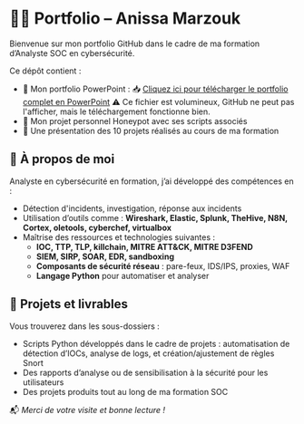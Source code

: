 # 👩‍💻 Portfolio – Anissa Marzouk

Bienvenue sur mon portfolio GitHub dans le cadre de ma formation d’Analyste SOC en cybersécurité.

Ce dépôt contient :
- 🧠 Mon portfolio PowerPoint : 📥 [Cliquez ici pour télécharger le portfolio complet en PowerPoint](Marzouk_Anissa_Portfolio_1_01042025.pptx)
                                           ⚠️ Ce fichier est volumineux, GitHub ne peut pas l'afficher, mais le téléchargement fonctionne bien.
- 🔐 Mon projet personnel Honeypot avec ses scripts associés
- 📁 Une présentation des 10 projets réalisés au cours de ma formation

## 🔎 À propos de moi
Analyste en cybersécurité en formation, j’ai développé des compétences en :
- Détection d'incidents, investigation, réponse aux incidents
- Utilisation d’outils comme : **Wireshark, Elastic, Splunk, TheHive, N8N, Cortex, oletools, cyberchef, virtualbox**
- Maîtrise des ressources et technologies suivantes :
  - **IOC, TTP, TLP, killchain, MITRE ATT&CK, MITRE D3FEND**
  - **SIEM, SIRP, SOAR, EDR, sandboxing**
  - **Composants de sécurité réseau** : pare-feux, IDS/IPS, proxies, WAF
  - **Langage Python** pour automatiser et analyser

## 📌 Projets et livrables
Vous trouverez dans les sous-dossiers :
- Scripts Python développés dans le cadre de projets : automatisation de détection d’IOCs, analyse de logs, et création/ajustement de règles Snort
- Des rapports d’analyse ou de sensibilisation à la sécurité pour les utilisateurs 
- Des projets produits tout au long de ma formation SOC

📬 *Merci de votre visite et bonne lecture !*
